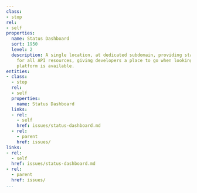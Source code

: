 ```yaml
---
class:
- stop
rel:
- self
properties:
  name: Status Dashboard
  sort: 1950
  level: 2
  description: A single location, at dedicated subdomain, providing status update(s)
    for all API resources, giving developers a place to go when looking to see if
    platform is available.
entities:
- class:
  - stop
  rel:
  - self
  properties:
    name: Status Dashboard
  links:
  - rel:
    - self
    href: issues/status-dashboard.md
  - rel:
    - parent
    href: issues/
links:
- rel:
  - self
  href: issues/status-dashboard.md
- rel:
  - parent
  href: issues/
...
```

